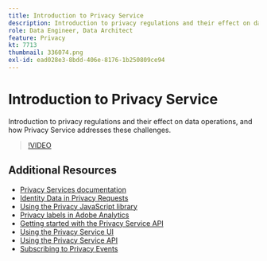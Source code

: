 ```yaml
---
title: Introduction to Privacy Service
description: Introduction to privacy regulations and their effect on data operations, and how Privacy Service addresses these challenges.
role: Data Engineer, Data Architect
feature: Privacy
kt: 7713
thumbnail: 336074.png
exl-id: ead028e3-8bdd-406e-8176-1b250809ce94
---
```

# Introduction to Privacy Service

Introduction to privacy regulations and their effect on data operations, and how Privacy Service addresses these challenges.

>[!VIDEO](https://video.tv.adobe.com/v/336074?quality=12&learn=on)

## Additional Resources

+ [Privacy Services documentation](https://experienceleague.adobe.com/docs/experience-platform/privacy/home.html)
+ [Identity Data in Privacy Requests](identity-data-in-privacy-requests.md)
+ [Using the Privacy JavaScript library](using-privacy-javascript-library.md)
+ [Privacy labels in Adobe Analytics](privacy-labels-in-adobe-analytics.md)
+ [Getting started with the Privacy Service API](getting-started-with-privacy-services-api.md)
+ [Using the Privacy Service UI](using-privacy-services-ui.md)
+ [Using the Privacy Service API](using-the-privacy-service-api.md)
+ [Subscribing to Privacy Events](subscribe-to-privacy-events.md)

